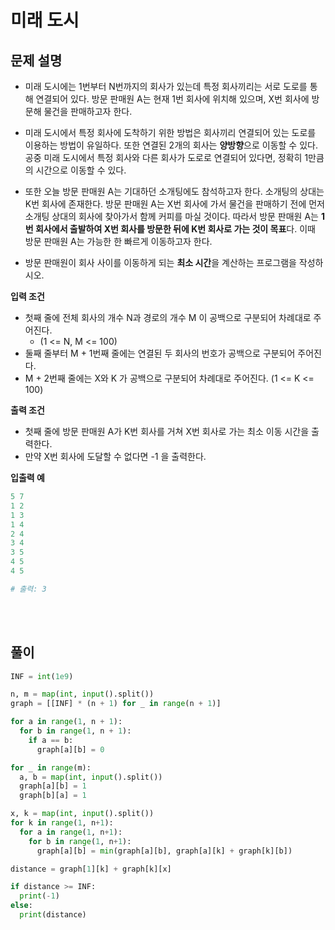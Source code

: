# 미래 도시

## 문제 설명

- 미래 도시에는 1번부터 N번까지의 회사가 있는데 특정 회사끼리는 서로 도로를 통해 연결되어 있다. 방문 판매원 A는 현재 1번 회사에 위치해 있으며, X번 회사에 방문해 물건을 판매하고자 한다.

- 미래 도시에서 특정 회사에 도착하기 위한 방법은 회사끼리 연결되어 있는 도로를 이용하는 방법이 유일하다. 또한 연결된 2개의 회사는 **양방향**으로 이동할 수 있다. 공중 미래 도시에서 특정 회사와 다른 회사가 도로로 연결되어 있다면, 정확히 1만큼의 시간으로 이동할 수 있다.

- 또한 오늘 방문 판매원 A는 기대하던 소개팅에도 참석하고자 한다. 소개팅의 상대는 K번 회사에 존재한다. 방문 판매원 A는 X번 회사에 가서 물건을 판매하기 전에 먼저 소개팅 상대의 회사에 찾아가서 함께 커피를 마실 것이다. 따라서 방문 판매원 A는 **1번 회사에서 출발하여 X번 회사를 방문한 뒤에 K번 회사로 가는 것이 목표**다. 이때 방문 판매원 A는 가능한 한 빠르게 이동하고자 한다.

- 방문 판매원이 회사 사이를 이동하게 되는 **최소 시간**을 계산하는 프로그램을 작성하시오.

**입력 조건**

- 첫째 줄에 전체 회사의 개수 N과 경로의 개수 M 이 공백으로 구분되어 차례대로 주어진다.
  - (1 <= N, M <= 100)
- 둘째 줄부터 M + 1번째 줄에는 연결된 두 회사의 번호가 공백으로 구분되어 주어진다.
- M + 2번째 줄에는 X와 K 가 공백으로 구분되어 차례대로 주어진다. (1 <= K <= 100)

**출력 조건**

- 첫째 줄에 방문 판매원 A가 K번 회사를 거쳐 X번 회사로 가는 최소 이동 시간을 출력한다.
- 만약 X번 회사에 도달할 수 없다면 -1 을 출력한다.

**입출력 예**

```python
5 7
1 2
1 3
1 4
2 4
3 4
3 5
4 5
4 5

# 출력: 3
```

<br></br>

## 풀이

```python
INF = int(1e9)

n, m = map(int, input().split())
graph = [[INF] * (n + 1) for _ in range(n + 1)]

for a in range(1, n + 1):
  for b in range(1, n + 1):
    if a == b:
      graph[a][b] = 0

for _ in range(m):
  a, b = map(int, input().split())
  graph[a][b] = 1
  graph[b][a] = 1

x, k = map(int, input().split())
for k in range(1, n+1):
  for a in range(1, n+1):
    for b in range(1, n+1):
      graph[a][b] = min(graph[a][b], graph[a][k] + graph[k][b])

distance = graph[1][k] + graph[k][x]

if distance >= INF:
  print(-1)
else:
  print(distance)
```
